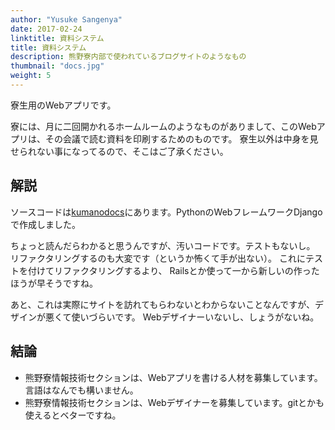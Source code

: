 ```yaml
---
author: "Yusuke Sangenya"
date: 2017-02-24
linktitle: 資料システム
title: 資料システム
description: 熊野寮内部で使われているブログサイトのようなもの
thumbnail: "docs.jpg"
weight: 5
---
```


寮生用のWebアプリです。

寮には、月に二回開かれるホームルームのようなものがありまして、このWebアプリは、その会議で読む資料を印刷するためのものです。
寮生以外は中身を見せられない事になってるので、そこはご了承ください。

## 解説

ソースコードは[kumanodocs](https://github.com/kumano-dormitory/kumanodocs)にあります。PythonのWebフレームワークDjangoで作成しました。

ちょっと読んだらわかると思うんですが、汚いコードです。テストもないし。
リファクタリングするのも大変です（というか怖くて手が出ない）。
これにテストを付けてリファクタリングするより、 Railsとか使って一から新しいの作ったほうが早そうですね。

あと、これは実際にサイトを訪れてもらわないとわからないことなんですが、デザインが悪くて使いづらいです。
Webデザイナーいないし、しょうがないね。

## 結論

- 熊野寮情報技術セクションは、Webアプリを書ける人材を募集しています。言語はなんでも構いません。
- 熊野寮情報技術セクションは、Webデザイナーを募集しています。gitとかも使えるとベターですね。
